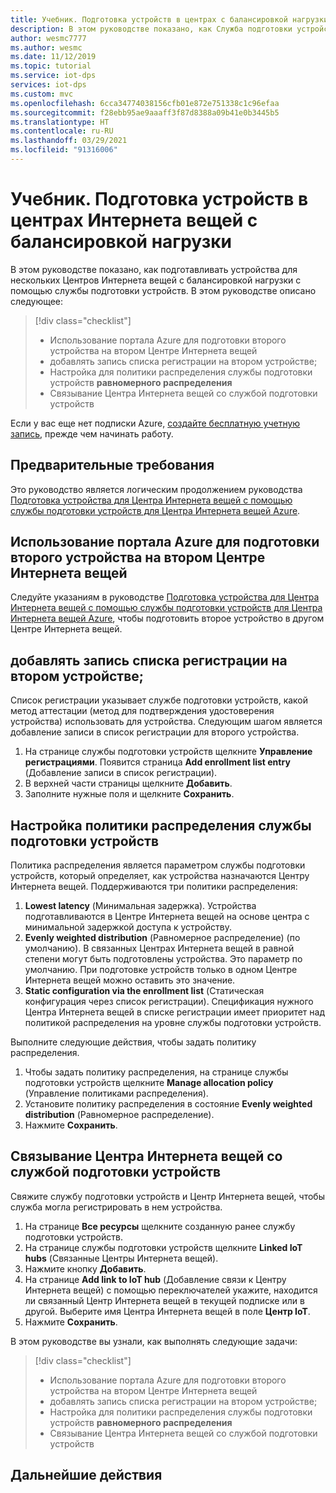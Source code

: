 ```yaml
---
title: Учебник. Подготовка устройств в центрах с балансировкой нагрузки с помощью Службы подготовки устройств к добавлению в Центр Интернета вещей
description: В этом руководстве показано, как Служба подготовки устройств помогает выполнять автоматическую подготовку устройств в центрах Интернета вещей с балансировкой нагрузки на портале Azure
author: wesmc7777
ms.author: wesmc
ms.date: 11/12/2019
ms.topic: tutorial
ms.service: iot-dps
services: iot-dps
ms.custom: mvc
ms.openlocfilehash: 6cca34774038156cfb01e872e751338c1c96efaa
ms.sourcegitcommit: f28ebb95ae9aaaff3f87d8388a09b41e0b3445b5
ms.translationtype: HT
ms.contentlocale: ru-RU
ms.lasthandoff: 03/29/2021
ms.locfileid: "91316006"
---
```

# <a name="tutorial-provision-devices-across-load-balanced-iot-hubs"></a>Учебник. Подготовка устройств в центрах Интернета вещей с балансировкой нагрузки

В этом руководстве показано, как подготавливать устройства для нескольких Центров Интернета вещей с балансировкой нагрузки с помощью службы подготовки устройств. В этом руководстве описано следующее:

> [!div class="checklist"]
> * Использование портала Azure для подготовки второго устройства на втором Центре Интернета вещей 
> * добавлять запись списка регистрации на втором устройстве;
> * Настройка для политики распределения службы подготовки устройств **равномерного распределения**
> * Связывание Центра Интернета вещей со службой подготовки устройств

Если у вас еще нет подписки Azure, [создайте бесплатную учетную запись](https://azure.microsoft.com/free/), прежде чем начинать работу.

## <a name="prerequisites"></a>Предварительные требования

Это руководство является логическим продолжением руководства [Подготовка устройства для Центра Интернета вещей с помощью службы подготовки устройств для Центра Интернета вещей Azure](tutorial-provision-device-to-hub.md).

## <a name="use-the-azure-portal-to-provision-a-second-device-to-a-second-iot-hub"></a>Использование портала Azure для подготовки второго устройства на втором Центре Интернета вещей

Следуйте указаниям в руководстве [Подготовка устройства для Центра Интернета вещей с помощью службы подготовки устройств для Центра Интернета вещей Azure](tutorial-provision-device-to-hub.md), чтобы подготовить второе устройство в другом Центре Интернета вещей.

## <a name="add-an-enrollment-list-entry-to-the-second-device"></a>добавлять запись списка регистрации на втором устройстве;

Список регистрации указывает службе подготовки устройств, какой метод аттестации (метод для подтверждения удостоверения устройства) использовать для устройства. Следующим шагом является добавление записи в список регистрации для второго устройства. 

1. На странице службы подготовки устройств щелкните **Управление регистрациями**. Появится страница **Add enrollment list entry** (Добавление записи в список регистрации). 
2. В верхней части страницы щелкните **Добавить**.
2. Заполните нужные поля и щелкните **Сохранить**.

## <a name="set-the-device-provisioning-service-allocation-policy"></a>Настройка политики распределения службы подготовки устройств

Политика распределения является параметром службы подготовки устройств, который определяет, как устройства назначаются Центру Интернета вещей. Поддерживаются три политики распределения: 

1. **Lowest latency** (Минимальная задержка). Устройства подготавливаются в Центре Интернета вещей на основе центра с минимальной задержкой доступа к устройству.
2. **Evenly weighted distribution** (Равномерное распределение) (по умолчанию). В связанных Центрах Интернета вещей в равной степени могут быть подготовлены устройства. Это параметр по умолчанию. При подготовке устройств только в одном Центре Интернета вещей можно оставить это значение. 
3. **Static configuration via the enrollment list** (Статическая конфигурация через список регистрации). Спецификация нужного Центра Интернета вещей в списке регистрации имеет приоритет над политикой распределения на уровне службы подготовки устройств.

Выполните следующие действия, чтобы задать политику распределения.

1. Чтобы задать политику распределения, на странице службы подготовки устройств щелкните **Manage allocation policy** (Управление политиками распределения).
2. Установите политику распределения в состояние **Evenly weighted distribution** (Равномерное распределение).
3. Нажмите **Сохранить**.

## <a name="link-the-new-iot-hub-to-the-device-provisioning-service"></a>Связывание Центра Интернета вещей со службой подготовки устройств

Свяжите службу подготовки устройств и Центр Интернета вещей, чтобы служба могла регистрировать в нем устройства.

1. На странице **Все ресурсы** щелкните созданную ранее службу подготовки устройств.
2. На странице службы подготовки устройств щелкните **Linked IoT hubs** (Связанные Центры Интернета вещей).
3. Нажмите кнопку **Добавить**.
4. На странице **Add link to IoT hub** (Добавление связи к Центру Интернета вещей) с помощью переключателей укажите, находится ли связанный Центр Интернета вещей в текущей подписке или в другой. Выберите имя Центра Интернета вещей в поле **Центр IoT**.
5. Нажмите **Сохранить**.

В этом руководстве вы узнали, как выполнять следующие задачи:

> [!div class="checklist"]
> * Использование портала Azure для подготовки второго устройства на втором Центре Интернета вещей 
> * добавлять запись списка регистрации на втором устройстве;
> * Настройка для политики распределения службы подготовки устройств **равномерного распределения**
> * Связывание Центра Интернета вещей со службой подготовки устройств

## <a name="next-steps"></a>Дальнейшие действия

<!-- Advance to the next tutorial to learn how to 
 Replace this .md
> [!div class="nextstepaction"]
> [Bind an existing custom SSL certificate to Azure Web Apps]()
-->
